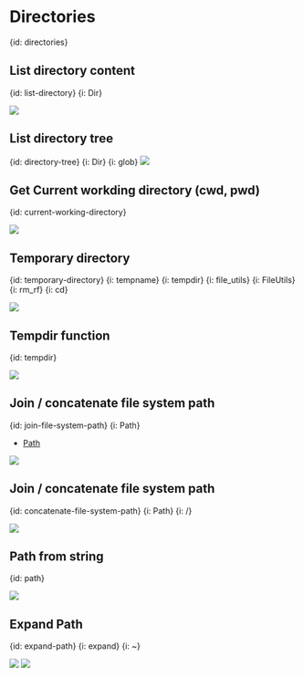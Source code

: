 # Directories
{id: directories}

## List directory content
{id: list-directory}
{i: Dir}

![](examples/filesystem/list_dir.cr)

## List directory tree
{id: directory-tree}
{i: Dir}
{i: glob}
![](examples/filesystem/traverse_tree.cr)

## Get Current workding directory (cwd, pwd)
{id: current-working-directory}

![](examples/filesystem/cwd.cr)

## Temporary directory
{id: temporary-directory}
{i: tempname}
{i: tempdir}
{i: file_utils}
{i: FileUtils}
{i: rm_rf}
{i: cd}

![](examples/filesystem/tempdir.cr)

## Tempdir function
{id: tempdir}

![](examples/filesystem/tempdir_function.cr)

## Join / concatenate file system path
{id: join-file-system-path}
{i: Path}

* [Path](https://crystal-lang.org/api/Path.html)

![](examples/filesystem/path.cr)

## Join / concatenate file system path
{id: concatenate-file-system-path}
{i: Path}
{i: /}

![](examples/filesystem/concatenate_path.cr)

## Path from string
{id: path}

![](examples/filesystem/path_from_string.cr)


## Expand Path
{id: expand-path}
{i: expand}
{i: ~}

![](examples/filesystem/path_expand.cr)
![](examples/filesystem/path_expand.out)


